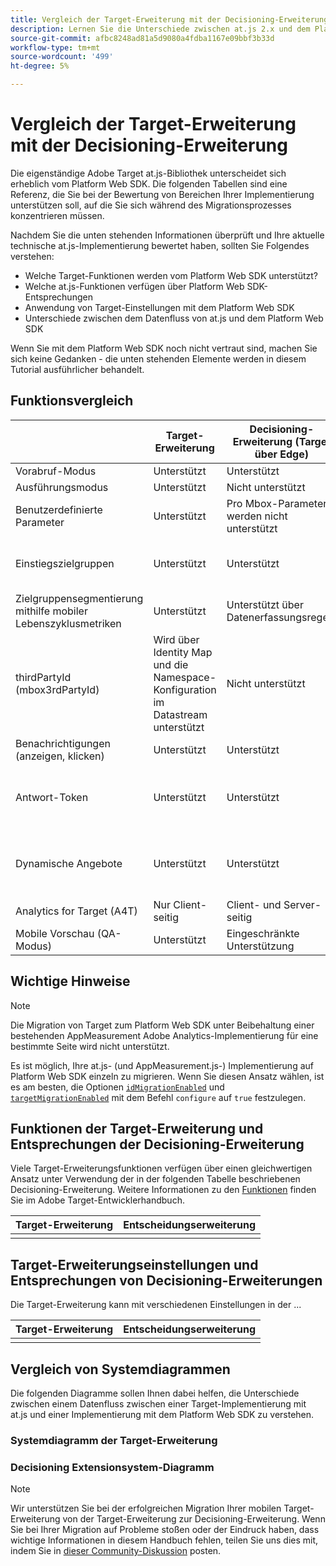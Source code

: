 ```yaml
---
title: Vergleich der Target-Erweiterung mit der Decisioning-Erweiterung
description: Lernen Sie die Unterschiede zwischen at.js 2.x und dem Platform Web SDK kennen, einschließlich Funktionen, Einstellungen und Datenfluss.
source-git-commit: afbc8248ad81a5d9080a4fdba1167e09bbf3b33d
workflow-type: tm+mt
source-wordcount: '499'
ht-degree: 5%

---
```


# Vergleich der Target-Erweiterung mit der Decisioning-Erweiterung

Die eigenständige Adobe Target at.js-Bibliothek unterscheidet sich erheblich vom Platform Web SDK. Die folgenden Tabellen sind eine Referenz, die Sie bei der Bewertung von Bereichen Ihrer Implementierung unterstützen soll, auf die Sie sich während des Migrationsprozesses konzentrieren müssen.

Nachdem Sie die unten stehenden Informationen überprüft und Ihre aktuelle technische at.js-Implementierung bewertet haben, sollten Sie Folgendes verstehen:

- Welche Target-Funktionen werden vom Platform Web SDK unterstützt?
- Welche at.js-Funktionen verfügen über Platform Web SDK-Entsprechungen
- Anwendung von Target-Einstellungen mit dem Platform Web SDK
- Unterschiede zwischen dem Datenfluss von at.js und dem Platform Web SDK

Wenn Sie mit dem Platform Web SDK noch nicht vertraut sind, machen Sie sich keine Gedanken - die unten stehenden Elemente werden in diesem Tutorial ausführlicher behandelt.

## Funktionsvergleich

| | Target-Erweiterung | Decisioning-Erweiterung (Target über Edge) | AJO Code-basierte Erlebnisse (Messaging SDK) |
|---|---|---|---|
| Vorabruf-Modus | Unterstützt | Unterstützt | Unterstützt |
| Ausführungsmodus | Unterstützt | Nicht unterstützt | Nicht unterstützt |
| Benutzerdefinierte Parameter | Unterstützt | Pro Mbox-Parameter werden nicht unterstützt | Nicht unterstützt |
| Einstiegszielgruppen | Unterstützt | Unterstützt | Unterstützt über Campaign-Audience- und Experiment-Holdout-Einstellung |
| Zielgruppensegmentierung mithilfe mobiler Lebenszyklusmetriken | Unterstützt | Unterstützt über Datenerfassungsregeln | Erlebnis-Targeting wird derzeit nicht unterstützt |
| thirdPartyId (mbox3rdPartyId) | Wird über Identity Map und die Namespace-Konfiguration im Datastream unterstützt | Nicht unterstützt |
| Benachrichtigungen (anzeigen, klicken) | Unterstützt | Unterstützt | Unterstützt |
| Antwort-Token | Unterstützt | Unterstützt | Keine Entsprechung für die Rückgabe von Campaign-spezifischen Metadaten außerhalb des Inhalts |
| Dynamische Angebote | Unterstützt | Unterstützt | Profil- und Entscheidungselement-bezogenes Token-Rendering im Inhalt wird unterstützt |
| Analytics for Target (A4T) | Nur Client-seitig | Client- und Server-seitig | Nicht unterstützt |
| Mobile Vorschau (QA-Modus) | Unterstützt | Eingeschränkte Unterstützung | Bearbeitung läuft |



## Wichtige Hinweise

>[!NOTE]
>
>Die Migration von Target zum Platform Web SDK unter Beibehaltung einer bestehenden AppMeasurement Adobe Analytics-Implementierung für eine bestimmte Seite wird nicht unterstützt.
>
> Es ist möglich, Ihre at.js- (und AppMeasurement.js-) Implementierung auf Platform Web SDK einzeln zu migrieren. Wenn Sie diesen Ansatz wählen, ist es am besten, die Optionen [`idMigrationEnabled`](https://experienceleague.adobe.com/docs/experience-platform/edge/fundamentals/configuring-the-sdk.html#id-migration-enabled) und [`targetMigrationEnabled`](https://experienceleague.adobe.com/docs/experience-platform/edge/fundamentals/configuring-the-sdk.html#targetMigrationEnabled) mit dem Befehl `configure` auf `true` festzulegen.

## Funktionen der Target-Erweiterung und Entsprechungen der Decisioning-Erweiterung

Viele Target-Erweiterungsfunktionen verfügen über einen gleichwertigen Ansatz unter Verwendung der in der folgenden Tabelle beschriebenen Decisioning-Erweiterung. Weitere Informationen zu den [Funktionen](https://developer.adobe.com/target/implement/client-side/atjs/atjs-functions/atjs-functions/) finden Sie im Adobe Target-Entwicklerhandbuch.

| Target-Erweiterung | Entscheidungserweiterung |
| --- | --- | 
| |  |

## Target-Erweiterungseinstellungen und Entsprechungen von Decisioning-Erweiterungen

Die Target-Erweiterung kann mit verschiedenen Einstellungen in der ...

| Target-Erweiterung | Entscheidungserweiterung |
| --- | --- | 
| |  |


## Vergleich von Systemdiagrammen

Die folgenden Diagramme sollen Ihnen dabei helfen, die Unterschiede zwischen einem Datenfluss zwischen einer Target-Implementierung mit at.js und einer Implementierung mit dem Platform Web SDK zu verstehen.

### Systemdiagramm der Target-Erweiterung



### Decisioning Extensionsystem-Diagramm




>[!NOTE]
>
>Wir unterstützen Sie bei der erfolgreichen Migration Ihrer mobilen Target-Erweiterung von der Target-Erweiterung zur Decisioning-Erweiterung. Wenn Sie bei Ihrer Migration auf Probleme stoßen oder der Eindruck haben, dass wichtige Informationen in diesem Handbuch fehlen, teilen Sie uns dies mit, indem Sie in [dieser Community-Diskussion](https://experienceleaguecommunities.adobe.com/t5/adobe-experience-platform-data/tutorial-discussion-migrate-target-from-at-js-to-web-sdk/m-p/575587#M463) posten.
